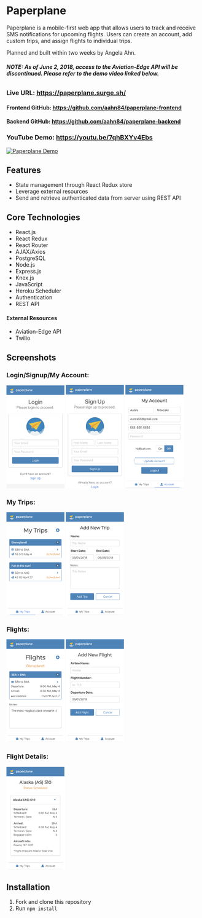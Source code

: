 # Paperplane

Paperplane is a mobile-first web app that allows users to track and receive SMS notifications for upcoming flights. Users can create an account, add custom trips, and assign flights to individual trips.

Planned and built within two weeks by Angela Ahn.

###### _***NOTE: As of June 2, 2018, access to the Aviation-Edge API will be discontinued. Please refer to the demo video linked below.***_


### Live URL: https://paperplane.surge.sh/
#### Frontend GitHub: https://github.com/aahn84/paperplane-frontend
#### Backend GitHub: https://github.com/aahn84/paperplane-backend


### YouTube Demo: https://youtu.be/7qhBXYv4Ebs
[![Paperplane Demo](http://img.youtube.com/vi/7qhBXYv4Ebs/0.jpg)](http://www.youtube.com/watch?v=7qhBXYv4Ebs "Paperplane Demo")

## Features
- State management through React Redux store
- Leverage external resources
- Send and retrieve authenticated data from server using REST API

## Core Technologies
- React.js
- React Redux
- React Router
- AJAX/Axios
- PostgreSQL
- Node.js
- Express.js
- Knex.js
- JavaScript
- Heroku Scheduler
- Authentication
- REST API


#### External Resources
- Aviation-Edge API
- Twilio

## Screenshots

### Login/Signup/My Account:

<!-- ![Login Image|512x397,50%](screenshots/paperplane-login.png) -->
<!-- ![Signup Image](screenshots/paperplane-signup.png) -->
<!-- ![My Account Image](screenshots/placeholder.png) -->
<img src="https://github.com/aahn84/paperplane-backend/blob/master/screenshots/paperplane-login.png" width="30%">     <img src="https://github.com/aahn84/paperplane-backend/blob/master/screenshots/paperplane-signup.png" width="30%">      <img src="https://github.com/aahn84/paperplane-backend/blob/master/screenshots/paperplane-myaccount.png" width="30%">

### My Trips:

<!-- ![My Trips Image](screenshots/paperplane-mytrips.png) -->
<!-- ![Add Trip Image](screenshots/paperplane-addtrip.png) -->
<img src="https://github.com/aahn84/paperplane-backend/blob/master/screenshots/paperplane-mytrips.png" width="30%">     <img src="https://github.com/aahn84/paperplane-backend/blob/master/screenshots/paperplane-addtrip.png" width="30%">

### Flights:

<!-- ![Flights Image](screenshots/paperplane-flights.png) -->
<!-- ![Add Flight Image](screenshots/paperplane-addflight.png) -->
<img src="https://github.com/aahn84/paperplane-backend/blob/master/screenshots/paperplane-flights.png" width="30%">    <img src="https://github.com/aahn84/paperplane-backend/blob/master/screenshots/paperplane-addflight.png" width="30%">

### Flight Details:

<!-- ![Flight Details Image](screenshots/placeholder.png) -->
<img src="https://github.com/aahn84/paperplane-backend/blob/master/screenshots/paperplane-flightdetails.png" width="30%">


## Installation
1. Fork and clone this repository
2. Run `npm install`
